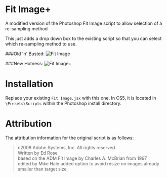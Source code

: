 Fit Image+
============

A modified version of the Photoshop Fit Image script to allow selection of a re-sampling method

This just adds a drop down box to the existing script so that you can select which re-sampling method to use.

###Old 'n' Busted:
![Fit Image](http://i.stack.imgur.com/0v9ub.png)

###New Hotness:
![Fit Image+](http://i.stack.imgur.com/DeFVa.png)


Installation
============
Replace your existing `Fit Image.jsx` with this one. In CS5, it is located in `\Presets\Scripts` within the Photoshop install directory.

Attribution
===========
The attribution information for the original script is as follows:

>c2008 Adobe Systems, Inc. All rights reserved.  
Written by Ed Rose  
based on the ADM Fit Image by Charles A. McBrian from 1997  
edited by Mike Hale added option to avoid resize on images already smaller than target size  
